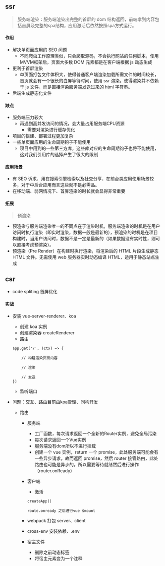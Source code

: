 ## ssr

> 服务端渲染：服务端渲染出完整的首屏的 dom 结构返回，前端拿到内容包括首屏及完整的spa结构，应用激活后依然按照spa方式运行。

#### 作用
* 解决单页面应用的 SEO 问题
	* 不同爬虫工作原理类似，只会爬取源码，不会执行网站的任何脚本，使用MVVM框架后，页面大多数 DOM 元素都是在客户端根据 js 动态生成
* 更利于首屏渲染
	* 单页面打包文件体积大，使得普通客户端渲染加载所需文件的时间较长，首页就会有一个很长的白屏等待时间，使用 ssr 渲染，使得渲染并不依赖于 js 文件，而是直接渲染服务端发送过来的 html 字符串。
* 后端生成静态化文件

#### 缺点
* 服务端压力较大
	* 再遇到高并发访问的情况，会大量占用服务端CPU资源
		* 需要对渲染进行缓存优化 
* 项目的搭建、部署过程更加复杂
* 一些单页面应用的生命周期钩子不能使用
	* 项目中用到的一些第三方库，这些库对应的生命周期钩子也将不能使用，这对我们引用库的选择产生了很大的限制

#### 应用场景
* 有 SEO 诉求，用在搜索引擎检索以及社交分享，在前台类应用使用场景较多，对于中后台应用而言这些就不是必需品。
* 在移动端、弱网情况下、首屏渲染的时长就会显得非常重要

#### 拓展
> 预渲染

* 预渲染与服务端渲染唯一的不同点在于渲染时机，服务端渲染的时机是在用户访问时执行渲染（即实时渲染，数据一般是最新的），预渲染的时机是在项目构建时，当用户访问时，数据不是一定是最新的（如果数据没有实时性，则可以直接考虑预渲染）。
* 预渲染（Pre Render）在构建时执行渲染，将渲染后的 HTML 片段生成静态 HTML 文件。无需使用 web 服务器实时动态编译 HTML，适用于静态站点生成


## csr

* code spliting 首屏优化


#### 实战
* 安装 vue-server-renderer、koa
	
	* 创建 koa 实例
	* 创建渲染器 createRenderer
	* 路由

	```
	app.get('/', (ctx) => {
		
		// 构建渲染页面内容
		
		// 渲染
		
		// 发送
	})
	```
	* 监听端口

* 问题：交互、路由目前由koa管理、同构开发

	* 路由
		* 服务端 
			* 工厂函数，每次请求返回一个全新的Router实例，避免全局污染
			* 每次请求返回一个Vue实例
			* 服务端没有dom所以不进行挂载
			* 创建一个 vue 实例，return 一个 promise，此处服务端可能会有一些异步请求，故而返回 promise，然后 router 接管路由，此处路由也可能是异步的，所以需要等待就绪然后进行操作（router.onReady）
		* 客户端
			* 激活
			
			```
			createApp()
			
			route.onready 之后进行vue $mount
			
			```
			
		* webpack 打包 server、client
		* cross-env 安装依赖、.env
		* 宿主文件
			* 删除之前动态标签
			* 将宿主元素变为一个注释 <!--vue-ssr-outlet-->


			
			
			
			
			
			
			
			
			
			
			
			
			
			
			
			
			
			